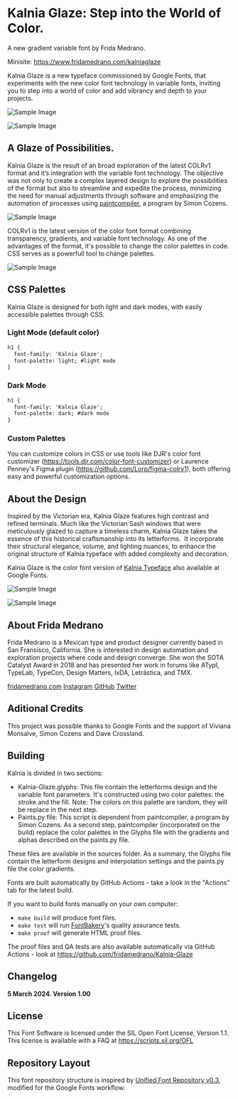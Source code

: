 # Kalnia Glaze: Step into the World of Color.

A new gradient variable font by Frida Medrano.

Minisite: https://www.fridamedrano.com/kalniaglaze

<!-- [![][Fontbakery]](https://fridamedrano.github.io/Kalnia-Typeface/fontbakery/fontbakery-report.html)
[![][Universal]](https://fridamedrano.github.io/Kalnia-Typeface/fontbakery/fontbakery-report.html)
[![][GF Profile]](https://fridamedrano.github.io/Kalnia-Typeface/fontbakery/fontbakery-report.html)
[![][Outline Correctness]](https://fridamedrano.github.io/Kalnia-Typeface/fontbakery/fontbakery-report.html)
[![][Shaping]](https://fridamedrano.github.io/Kalnia-Typeface/fontbakery/fontbakery-report.html)-->

[Fontbakery]: https://img.shields.io/endpoint?url=https%3A%2F%2Fraw.githubusercontent.com%2Ffridamedrano%2FKalnia-Typeface%2Fgh-pages%2Fbadges%2Foverall.json
[GF Profile]: https://img.shields.io/endpoint?url=https%3A%2F%2Fraw.githubusercontent.com%2Ffridamedrano%2FKalnia-Typeface%2Fgh-pages%2Fbadges%2FGoogleFonts.json
[Outline Correctness]: https://img.shields.io/endpoint?url=https%3A%2F%2Fraw.githubusercontent.com%2Ffridamedrano%2FKalnia-Typeface%2Fgh-pages%2Fbadges%2FOutlineCorrectnessChecks.json
[Shaping]: https://img.shields.io/endpoint?url=https%3A%2F%2Fraw.githubusercontent.com%2Ffridamedrano%2FKalnia-Typeface%2Fgh-pages%2Fbadges%2FShapingChecks.json
[Universal]: https://img.shields.io/endpoint?url=https%3A%2F%2Fraw.githubusercontent.com%2Ffridamedrano%2FKalnia-Typeface%2Fgh-pages%2Fbadges%2FUniversal.json

Kalnia Glaze is a new typeface commissioned by Google Fonts, that experiments with the new color font technology in variable fonts, inviting you to step into a world of color and add vibrancy and depth to your projects.

![Sample Image](documentation/Kalnia-Glaze-Animations/Kalnia-Glaze-FridaMedrano-Cover-01.gif)

![Sample Image](documentation/Kalnia-Glaze-Animations/Kalnia-Glaze-FridaMedrano-Icons-04.gif)


## A Glaze of Possibilities.

Kalnia Glaze is the result of an broad exploration of the latest COLRv1 format and it’s integration with the variable font technology. The objective was not only to create a complex layered design to explore the possibilities of the format but also to streamline and expedite the process, minimizing the need for manual adjustments through software and emphasizing the automation of processes using [paintcompiler](https://github.com/simoncozens/paintcompiler), a program by Simon Cozens.

![Sample Image](documentation/Kalnia-Glaze-Animations/Kalnia-Glaze-FridaMedrano-Cards-02.gif)

COLRv1 is the latest version of the color font format combining transparency, gradients, and variable font technology. As one of the advantages of the format, it's possible to change the color palettes in code. CSS serves as a powerfull tool to change palettes.

![Sample Image](documentation/Kalnia-Glaze-Animations/Kalnia-Glaze-FridaMedrano-Cards-03.gif)

## CSS Palettes
Kalnia Glaze is designed for both light and dark modes, with easily accessible palettes through CSS.

### Light Mode (default color)
```html
h1 {
  font-family: 'Kalnia Glaze';
  font-palette: light; #light mode
}
```

### Dark Mode
```html
h1 {
  font-family: 'Kalnia Glaze';
  font-palette: dark; #dark mode
}
```

### Custom Palettes
You can customize colors in CSS or use tools like DJR's color font customizer (https://tools.djr.com/color-font-customizer) or Laurence Penney's Figma plugin (https://github.com/Lorp/figma-colrv1), both offering easy and powerful customization options.

## About the Design

Inspired by the Victorian era, Kalnia Glaze features high contrast and refined terminals. Much like the Victorian Sash windows that were meticulously glazed to capture a timeless charm, Kalnia Glaze takes the essence of this historical craftsmanship into its letterforms.  It incorporate their structural elegance, volume, and lighting nuances, to enhance the original structure of  Kalnia typeface with added complexity and decoration.

Kalnia Glaze is the color font version of [Kalnia Typeface](https://fonts.google.com/specimen/Kalnia) also available at Google Fonts.


![Sample Image](documentation/Kalnia-Glaze-Animations/Kalnia-Glaze-FridaMedrano-Quote-05.gif)

![Sample Image](documentation/Kalnia-Glaze-Statics/Medium/Kalnia-Glaze-FridaMedrano-Design-06.png)

## About Frida Medrano

Frida Medrano is a Mexican type and product designer currently based in San Fransisco, California. She is interested in design automation and exploration projects where code and design converge. She won the SOTA Catalyst Award in 2018 and has presented her work in forums like ATypI, TypeLab, TypeCon, Design Matters, IxDA, Letrástica, and TMX.

[fridamedrano.com](http://www.fridamedrano.com)
[Instagram](https://www.instagram.com/fridaemg) [GitHub](https://github.com/fridamedrano) [Twitter](https://twitter.com/fridaemg)

## Aditional Credits

This project was possible thanks to Google Fonts and the support of Viviana Monsalve, Simon Cozens and Dave Crossland.

## Building

Kalnia is divided in two sections:
- Kalnia-Glaze.glyphs: This file contain the letterforms design and the variable font parameters. It's constructed using two color palettes: the stroke and the fill. Note: The colors on this palette are random, they will be replace in the next step.
- Paints.py file: This script is dependent from paintcompiler, a program by Simon Cozens. As a second step, paintcompiler (incorporated on the build) replace the color palettes in the Glyphs file with the gradients and alphas described on the paints.py file.

These files are available in the sources folder.
As a summary, the Glyphs file contain the letterform designs and interpolation settings and the paints.py file the color gradients.

Fonts are built automatically by GitHub Actions - take a look in the "Actions" tab for the latest build.


If you want to build fonts manually on your own computer:

* `make build` will produce font files.
* `make test` will run [FontBakery](https://github.com/googlefonts/fontbakery)'s quality assurance tests.
* `make proof` will generate HTML proof files.

The proof files and QA tests are also available automatically via GitHub Actions - look at https://github.com/fridamedrano/Kalnia-Glaze


## Changelog

**5 March 2024. Version 1.00**

## License

This Font Software is licensed under the SIL Open Font License, Version 1.1.
This license is available with a FAQ at
https://scripts.sil.org/OFL

## Repository Layout

This font repository structure is inspired by [Unified Font Repository v0.3](https://github.com/unified-font-repository/Unified-Font-Repository), modified for the Google Fonts workflow.
